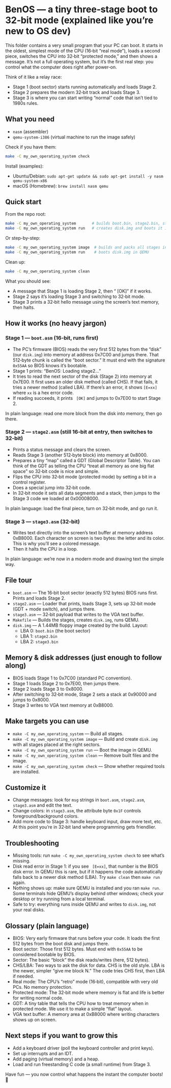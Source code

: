 # BenOS — a tiny three‑stage boot to 32‑bit mode (explained like you’re new to OS dev)

This folder contains a very small program that your PC can boot. It starts in the oldest, simplest mode of the CPU (16‑bit “real mode”), loads a second piece, switches the CPU into 32‑bit “protected mode,” and then shows a message. It’s not a full operating system, but it’s the first real step: you control what the computer does right after power‑on.

Think of it like a relay race:
- Stage 1 (boot sector) starts running automatically and loads Stage 2.
- Stage 2 prepares the modern 32‑bit track and loads Stage 3.
- Stage 3 is where you can start writing “normal” code that isn’t tied to 1980s rules.


## What you need
- `nasm` (assembler)
- `qemu-system-i386` (virtual machine to run the image safely)

Check if you have them:

```bash
make -C my_own_operating_system check
```

Install (examples):
- Ubuntu/Debian: `sudo apt-get update && sudo apt-get install -y nasm qemu-system-x86`
- macOS (Homebrew): `brew install nasm qemu`


## Quick start
From the repo root:

```bash
make -C my_own_operating_system       # builds boot.bin, stage2.bin, stage3.bin
make -C my_own_operating_system run   # creates disk.img and boots it in QEMU
```

Or step-by-step:

```bash
make -C my_own_operating_system image  # builds and packs all stages into disk.img
make -C my_own_operating_system run    # boots disk.img in QEMU
```

Clean up:

```bash
make -C my_own_operating_system clean
```

What you should see:
- A message that Stage 1 is loading Stage 2, then “ [OK]” if it works.
- Stage 2 says it’s loading Stage 3 and switching to 32‑bit mode.
- Stage 3 prints a 32‑bit hello message using the screen’s text memory, then halts.


## How it works (no heavy jargon)

### Stage 1 — `boot.asm` (16‑bit, runs first)
- The PC’s firmware (BIOS) reads the very first 512 bytes from the “disk” (our `disk.img`) into memory at address 0x7C00 and jumps there. That 512‑byte chunk is called the “boot sector.” It must end with the signature `0x55AA` so BIOS knows it’s bootable.
- Stage 1 prints: “BenOS: Loading stage2…”
- It tries to read the next sector of the disk (Stage 2) into memory at 0x7E00. It first uses an older disk method (called CHS). If that fails, it tries a newer method (called LBA). If there’s an error, it shows `[E=xx]` where `xx` is a hex error code.
- If reading succeeds, it prints ` [OK]` and jumps to 0x7E00 to start Stage 2.

In plain language: read one more block from the disk into memory, then go there.

### Stage 2 — `stage2.asm` (still 16‑bit at entry, then switches to 32‑bit)
- Prints a status message and clears the screen.
- Reads Stage 3 (another 512‑byte block) into memory at 0x8000.
- Prepares a tiny “map” called a GDT (Global Descriptor Table). You can think of the GDT as telling the CPU “treat all memory as one big flat space” so 32‑bit code is nice and simple.
- Flips the CPU into 32‑bit mode (protected mode) by setting a bit in a control register.
- Does a special jump into 32‑bit code.
- In 32‑bit mode it sets all data segments and a stack, then jumps to the Stage 3 code we loaded at 0x00008000.

In plain language: load the final piece, turn on 32‑bit mode, and go run it.

### Stage 3 — `stage3.asm` (32‑bit)
- Writes text directly into the screen’s text buffer at memory address 0xB8000. Each character on screen is two bytes: the letter and its color. This is why you’ll see a colored message.
- Then it halts the CPU in a loop.

In plain language: we’re now in a modern mode and drawing text the simple way.


## File tour
- `boot.asm` — The 16‑bit boot sector (exactly 512 bytes) BIOS runs first. Prints and loads Stage 2.
- `stage2.asm` — Loader that prints, loads Stage 3, sets up 32‑bit mode (GDT + mode switch), and jumps there.
- `stage3.asm` — 32‑bit payload that writes to the VGA text buffer.
- `Makefile` — Builds the stages, creates `disk.img`, runs QEMU.
- `disk.img` — A 1.44MB floppy image created by the build. Layout:
  - LBA 0: `boot.bin` (the boot sector)
  - LBA 1: `stage2.bin`
  - LBA 2: `stage3.bin`


## Memory & disk addresses (just enough to follow along)
- BIOS loads Stage 1 to 0x7C00 (standard PC convention).
- Stage 1 loads Stage 2 to 0x7E00, then jumps there.
- Stage 2 loads Stage 3 to 0x8000.
- After switching to 32‑bit mode, Stage 2 sets a stack at 0x90000 and jumps to 0x8000.
- Stage 3 writes to VGA text memory at 0xB8000.


## Make targets you can use
- `make -C my_own_operating_system` — Build all stages.
- `make -C my_own_operating_system image` — Build and create `disk.img` with all stages placed at the right sectors.
- `make -C my_own_operating_system run` — Boot the image in QEMU.
- `make -C my_own_operating_system clean` — Remove built files and the image.
- `make -C my_own_operating_system check` — Show whether required tools are installed.


## Customize it
- Change messages: look for `msg` strings in `boot.asm`, `stage2.asm`, `stage3.asm` and edit the text.
- Change colors: in `stage3.asm`, the attribute byte `0x1F` controls foreground/background colors.
- Add more code to Stage 3: handle keyboard input, draw more text, etc. At this point you’re in 32‑bit land where programming gets friendlier.


## Troubleshooting
- Missing tools: run `make -C my_own_operating_system check` to see what’s missing.
- Disk read error in Stage 1: if you see ` [E=xx]`, that number is the BIOS disk error. In QEMU this is rare, but if it happens the code automatically falls back to a newer disk method (LBA). Try `make clean` then `make run` again.
- Nothing shows up: make sure QEMU is installed and you ran `make run`. Some terminals hide QEMU’s display behind other windows; check your desktop or try running from a local terminal.
- Safe to try: everything runs inside QEMU and writes to `disk.img`, not your real disks.


## Glossary (plain language)
- BIOS: Very early firmware that runs before your code. It loads the first 512 bytes from the boot disk and jumps there.
- Boot sector: Those first 512 bytes. Must end with `0x55AA` to be considered bootable by BIOS.
- Sector: The basic “block” the disk reads/writes (here, 512 bytes).
- CHS/LBA: Two ways to ask the disk for data. CHS is the old style. LBA is the newer, simpler “give me block N.” The code tries CHS first, then LBA if needed.
- Real mode: The CPU’s “retro” mode (16‑bit), compatible with very old PCs. No memory protection.
- Protected mode: The 32‑bit mode where memory is flat and life is better for writing normal code.
- GDT: A tiny table that tells the CPU how to treat memory when in protected mode. We use it to make a simple “flat” layout.
- VGA text buffer: A memory area at 0xB8000 where writing characters shows up on screen.


## Next steps if you want to grow this
- Add a keyboard driver (poll the keyboard controller and print keys).
- Set up interrupts and an IDT.
- Add paging (virtual memory) and a heap.
- Load and run freestanding C code (a small runtime) from Stage 3.

Have fun — you now control what happens the instant the computer boots! 🚀
